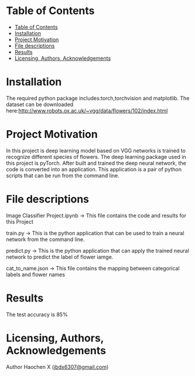 # Table of Contents
<!-- MDTOC maxdepth:6 firsth1:1 numbering:0 flatten:0 bullets:1 updateOnSave:1 -->

- [Table of Contents](#table-of-contents)   
- [Installation](#installation)   
- [Project Motivation](#project-motivation)   
- [File descriptions](#file-descriptions)   
- [Results](#results)   
- [Licensing, Authors, Acknowledgements](#licensing-authors-acknowledgements)   

<!-- /MDTOC -->

# Installation

The required python package includes:torch,torchvision and matplotlib.
The dataset can be downloaded here:http://www.robots.ox.ac.uk/~vgg/data/flowers/102/index.html

# Project Motivation
In this project is deep learning model based on VGG networks is trained to recognize different species of flowers. The deep learning package used in this project is pyTorch.
After built and trained the deep neural network, the code is converted into an application. This application is a pair of python scripts that can be run from the command line.

# File descriptions
Image Classifier Project.ipynb -> This file contains the code and results for this Project

train.py -> This is the python application that can be used to train a neural network from the command line.

predict.py -> This is the python application that can apply the trained neural network to predict the label of flower iamge.

cat_to_name.json -> This file contains the mapping between categorical labels and flower names
# Results
The test accuracy is 85%

# Licensing, Authors, Acknowledgements
Author Haochen X (jbdx6307@gmail.com)
